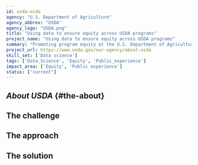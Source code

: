 ```yaml
---
id: usda-ocdo
agency: "U.S. Department of Agriculture"
agency_abbrev: "USDA"
agency_logo: "USDA.png"
title: "Using data to ensure equity across USDA programs"
project_name: "Using data to ensure equity across USDA programs"
summary: "Promoting program equity at the U.S. Department of Agriculture by improving analysis of demographic variation in USDA program participation—looking at those eligible, applying, and participating; assisting in the deployment and maturity of data science and data analytics projects and tools across USDA." 
project_url: https://www.usda.gov/our-agency/about-usda
skill_set: ['Data science']
tags: ['Data_Science', 'Equity', 'Public_experience']
impact_area: ['Equity', 'Public experience']
status: ["current"]
---
```

## *About USDA* {#the-about}

## The challenge

## The approach

## The solution 

